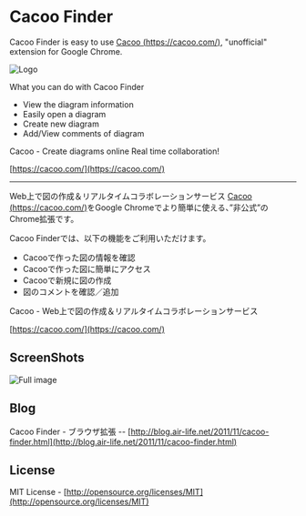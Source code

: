 Cacoo Finder
============
Cacoo Finder is easy to use [Cacoo (https://cacoo.com/)](https://cacoo.com/), "unofficial" extension for Google Chrome.

![Logo](https://raw.github.com/shoito/cacoo-finder-chrome-extension/master/images/440x280.png)

What you can do with Cacoo Finder

- View the diagram information
- Easily open a diagram
- Create new diagram
- Add/View comments of diagram

Cacoo - Create diagrams online Real time collaboration!

[https://cacoo.com/](https://cacoo.com/)

----

Web上で図の作成＆リアルタイムコラボレーションサービス [Cacoo (https://cacoo.com/)](https://cacoo.com/)をGoogle Chromeでより簡単に使える、”非公式”のChrome拡張です。

Cacoo Finderでは、以下の機能をご利用いただけます。

- Cacooで作った図の情報を確認
- Cacooで作った図に簡単にアクセス
- Cacooで新規に図の作成
- 図のコメントを確認／追加

Cacoo - Web上で図の作成＆リアルタイムコラボレーションサービス

[https://cacoo.com/](https://cacoo.com/)

ScreenShots
----
![Full image](https://raw.github.com/shoito/cacoo-finder-chrome-extension/master/images/1280x800_22.18.05.png)

Blog
----
Cacoo Finder - ブラウザ拡張 -- [http://blog.air-life.net/2011/11/cacoo-finder.html](http://blog.air-life.net/2011/11/cacoo-finder.html)

License
----
MIT License - [http://opensource.org/licenses/MIT](http://opensource.org/licenses/MIT)
